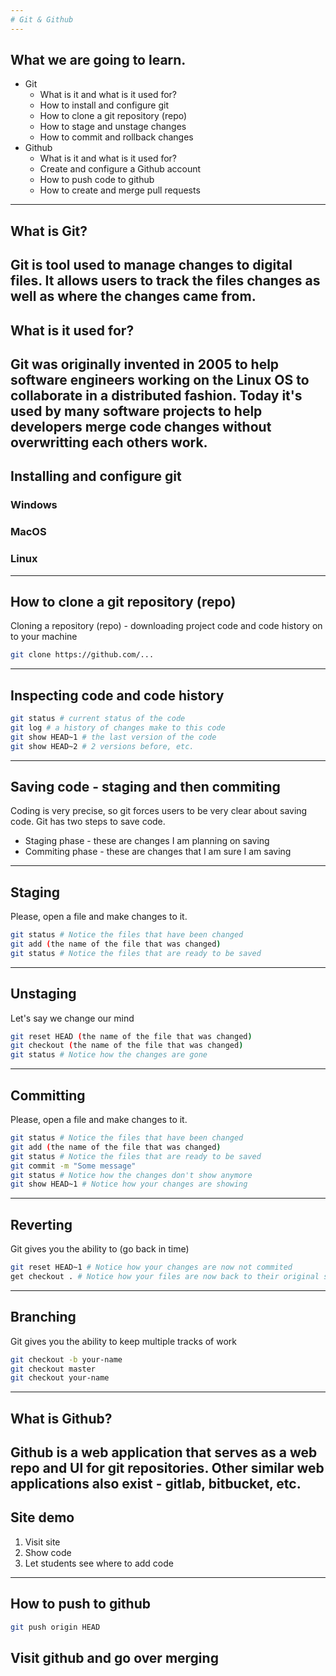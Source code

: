 ```yaml
---
# Git & Github
---
```

## What we are going to learn.
- Git
  - What is it and what is it used for?
  - How to install and configure git
  - How to clone a git repository (repo)
  - How to stage and unstage changes
  - How to commit and rollback changes
- Github
  - What is it and what is it used for?
  - Create and configure a Github account
  - How to push code to github 
  - How to create and merge pull requests
---
## What is Git?
Git is tool used to manage changes to digital files. It allows users to track the files changes as well as where the changes came from.
---
## What is it used for?
Git was originally invented in 2005 to help software engineers working on the Linux OS to collaborate in a distributed fashion. Today it's used by many software projects to help developers merge code changes without overwritting each others work.
---
## Installing and configure git
### Windows 
### MacOS
### Linux
---
## How to clone a git repository (repo)
Cloning a repository (repo) - downloading project code and code history on to your machine
```bash
git clone https://github.com/...
```
---
## Inspecting code and code history
```bash
git status # current status of the code
git log # a history of changes make to this code
git show HEAD~1 # the last version of the code
git show HEAD~2 # 2 versions before, etc.
```
---
## Saving code - staging and then commiting
Coding is very precise, so git forces users to be very clear about saving code.
Git has two steps to save code. 
- Staging phase - these are changes I am planning on saving
- Commiting phase - these are changes that I am sure I am saving
---
## Staging
Please, open a file and make changes to it. 
```bash
git status # Notice the files that have been changed
git add (the name of the file that was changed)
git status # Notice the files that are ready to be saved
```
---
## Unstaging
Let's say we change our mind
```bash
git reset HEAD (the name of the file that was changed)
git checkout (the name of the file that was changed)
git status # Notice how the changes are gone
```
---
## Committing
Please, open a file and make changes to it. 
```bash
git status # Notice the files that have been changed
git add (the name of the file that was changed)
git status # Notice the files that are ready to be saved
git commit -m "Some message"
git status # Notice how the changes don't show anymore
git show HEAD~1 # Notice how your changes are showing
```
---
## Reverting 
Git gives you the ability to (go back in time)
```bash
git reset HEAD~1 # Notice how your changes are now not commited
get checkout . # Notice how your files are now back to their original state
```
---
## Branching 
Git gives you the ability to keep multiple tracks of work
```bash
git checkout -b your-name
git checkout master
git checkout your-name
```
---
## What is Github?
Github is a web application that serves as a web repo and UI for git repositories. 
Other similar web applications also exist - gitlab, bitbucket, etc. 
---
## Site demo 
1. Visit site
2. Show code
3. Let students see where to add code
---
## How to push to github
```bash
git push origin HEAD
```
## Visit github and go over merging
